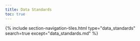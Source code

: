 ```yaml
---
title: Data Standards
toc: true
---
```


{% include section-navigation-tiles.html type="data_standards" search=true except="data_standards.md" %}